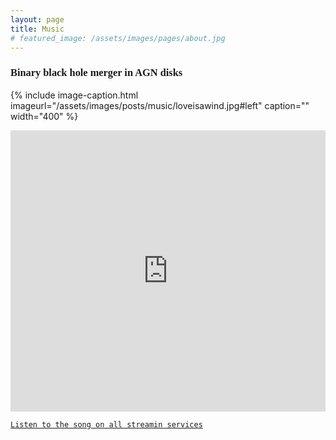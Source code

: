 ```yaml
---
layout: page
title: Music
# featured_image: /assets/images/pages/about.jpg
---
```


### <span style="font-family:Andale Mono;">Binary black hole merger in AGN disks</span>
{% include image-caption.html imageurl="/assets/images/posts/music/loveisawind.jpg#left" caption="" width="400" %}

<iframe width="100%" height="450" scrolling="no" frameborder="no" src="https://w.soundcloud.com/player/?url=https://soundcloud.com/sabinasa/sabina-love-is-a-wind&amp;auto_play=false&amp;hide_related=false&amp;show_comments=true&amp;show_user=true&amp;show_reposts=false&amp;visual=true"></iframe>


[`Listen to the song on all streamin services`](https://distrokid.com/hyperfollow/sabina/love-is-a-wind)



<!-- >The world always seems brighter when you’ve just made something that wasn’t there before. <cite>Neil Gaiman</cite> -->
<!-- 
As a hobby, Daniel authors the most influential JavaScript blog in Lithuania with over 100,000 page views a month. He lives in Vilnius with his beautiful wife, two boys and one girl.

*Thank You for reading!* -->
